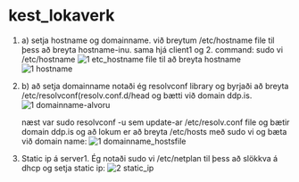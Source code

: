 # kest_lokaverk

1. a) setja hostname og domainname. við breytum /etc/hostname file til þess að breyta hostname-inu. sama hjá client1 og 2.
  command: sudo vi /etc/hostname
![1  etc_hostname file til að breyta hostname](https://github.com/hroihrolfs/kest_lokaverk/assets/89214090/919ae632-2eda-4dd4-b0b6-6a12033177e3)
![1 hostname](https://github.com/hroihrolfs/kest_lokaverk/assets/89214090/ed40626c-3f73-488f-ab38-d5a0f9044b69)

1. b) að setja domainname notaði ég resolvconf library og byrjaði að breyta /etc/resolvconf(resolv.conf.d/head og bætti við domain ddp.is.
   ![1 domainname-alvoru](https://github.com/hroihrolfs/kest_lokaverk/assets/89214090/b080e9d8-8ac8-48fc-a3e8-877ce0da1d61)

   næst var sudo resolvconf -u sem update-ar /etc/resolv.conf file og bætir domain ddp.is
   og að lokum er að breyta /etc/hosts með sudo vi og bæta við domain name:
   ![1 domainname_hostsfile](https://github.com/hroihrolfs/kest_lokaverk/assets/89214090/f647b3e5-97b9-4e19-bac7-199e00ce191a)

2. Static ip á server1. Ég notaði sudo vi /etc/netplan til þess að slökkva á dhcp og setja static ip:
![2 static_ip](https://github.com/hroihrolfs/kest_lokaverk/assets/89214090/e2fd5f34-ab71-4011-98b4-f44dde529bdf)
